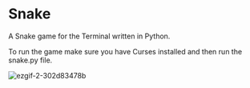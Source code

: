 # Snake
A Snake game for the Terminal written in Python.

To run the game make sure you have Curses installed and then run the snake.py file.

![ezgif-2-302d83478b](https://user-images.githubusercontent.com/65873672/170875772-a1172307-e9a1-4122-9889-707f7d528978.gif)
